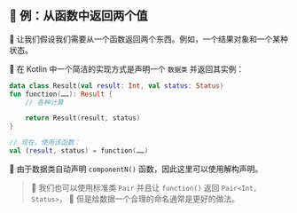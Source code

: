  
## 🌟 例：从函数中返回两个值

🤔 让我们假设我们需要从一个函数返回两个东西。例如，一个结果对象和一个某种状态。

🚀 在 Kotlin 中一个简洁的实现方式是声明一个 `数据类` 并返回其实例：

```kotlin
data class Result(val result: Int, val status: Status)
fun function(……): Result {
    // 各种计算

    return Result(result, status)
}

// 现在，使用该函数：
val (result, status) = function(……)
```

🔧 由于数据类自动声明 `componentN()` 函数，因此这里可以使用解构声明。

>🌈 我们也可以使用标准类 `Pair` 并且让 `function()` 返回 `Pair<Int, Status>`，
>🎨 但是给数据一个合理的命名通常是更好的做法。